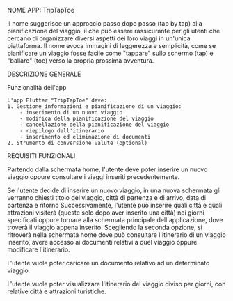 
NOME APP: TripTapToe

Il nome suggerisce un approccio passo dopo passo (tap by tap) alla pianificazione del viaggio, il che può essere rassicurante per gli utenti che cercano di organizzare diversi aspetti dei loro viaggi in un'unica piattaforma. Il nome evoca immagini di leggerezza e semplicità, come se pianificare un viaggio fosse facile come "tappare" sullo schermo (tap) e "ballare" (toe) verso la propria prossima avventura.

DESCRIZIONE GENERALE

Funzionalità dell'app

	L'app Flutter "TripTapToe" deve:
	1. Gestione informazioni e pianificazione di un viaggio:
		- inserimento di un nuovo viaggio
		- modifica della pianificazione del viaggio
		- cancellazione della pianificazione del viaggio
		- riepilogo dell'itinerario
		- inserimento ed eliminazione di documenti
	2. Strumento di conversione valute (optional)

REQUISITI FUNZIONALI

Partendo dalla schermata home, l'utente deve poter inserire un nuovo viaggio oppure consultare i viaggi inseriti precedentemente.

Se l'utente decide di inserire un nuovo viaggio, in una nuova schermata gli verranno chiesti titolo del viaggio, città di partenza e di arrivo, data di partenza e ritorno
Successivamente, l'utente può inserire quali città e quali attrazioni visiterà (queste solo dopo aver inserito una città) nei giorni specificati oppure tornare alla schermata principale dell'applicazione, dove troverà il viaggio appena inserito.
Scegliendo la seconda opzione, si ritroverà nella schermata home dove può consultare l'itinerario di un viaggio inserito, avere accesso ai documenti relativi a quel viaggio oppure modificare l'itinerario.

L'utente vuole poter caricare un documento relativo ad un determinato viaggio.

L'utente vuole poter visualizzare l'itinerario del viaggio diviso per giorni, con relative città e attrazioni turistiche.


